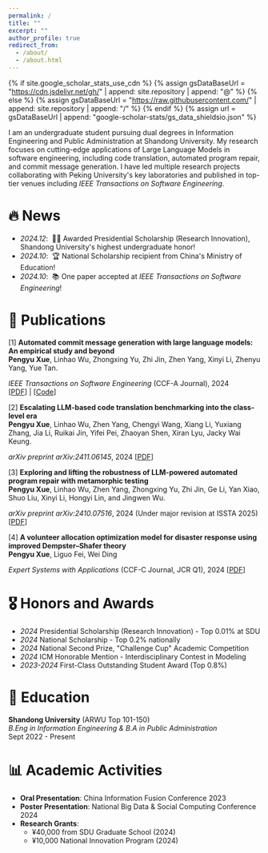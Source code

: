 ```yaml
---
permalink: /
title: ""
excerpt: ""
author_profile: true
redirect_from: 
  - /about/
  - /about.html
---
```


{% if site.google_scholar_stats_use_cdn %}
{% assign gsDataBaseUrl = "https://cdn.jsdelivr.net/gh/" | append: site.repository | append: "@" %}
{% else %}
{% assign gsDataBaseUrl = "https://raw.githubusercontent.com/" | append: site.repository | append: "/" %}
{% endif %}
{% assign url = gsDataBaseUrl | append: "google-scholar-stats/gs_data_shieldsio.json" %}

<span class='anchor' id='about-me'></span>

I am an undergraduate student pursuing dual degrees in Information Engineering and Public Administration at Shandong University. My research focuses on cutting-edge applications of Large Language Models in software engineering, including code translation, automated program repair, and commit message generation. I have led multiple research projects collaborating with Peking University's key laboratories and published in top-tier venues including *IEEE Transactions on Software Engineering*.
# 🔥 News
- *2024.12*: &nbsp;🎉🎉 Awarded Presidential Scholarship (Research Innovation), Shandong University's highest undergraduate honor!
- *2024.10*: &nbsp;🏆 National Scholarship recipient from China's Ministry of Education!
- *2024.10*: &nbsp;📚 One paper accepted at *IEEE Transactions on Software Engineering*!

# 📝 Publications 

[1] **Automated commit message generation with large language models: An empirical study and beyond**  
**Pengyu Xue**, Linhao Wu, Zhongxing Yu, Zhi Jin, Zhen Yang, Xinyi Li, Zhenyu Yang, Yue Tan.

*IEEE Transactions on Software Engineering* (CCF-A Journal), 2024  
[[PDF](https://ieeexplore.ieee.org/document/10713474)] | [[Code](https://github.com/Pengyu03/LLM-Commit-Message-Generation)]

[2] **Escalating LLM-based code translation benchmarking into the class-level era**  
**Pengyu Xue**, Linhao Wu, Zhen Yang, Chengyi Wang, Xiang Li, Yuxiang Zhang, Jia Li, Ruikai Jin, Yifei Pei, Zhaoyan Shen, Xiran Lyu, Jacky Wai Keung.

*arXiv preprint arXiv:2411.06145*, 2024  [[PDF](https://arxiv.org/pdf/2411.06145.pdf)]

[3] **Exploring and lifting the robustness of LLM-powered automated program repair with metamorphic testing**  
**Pengyu Xue**, Linhao Wu, Zhen Yang, Zhongxing Yu, Zhi Jin, Ge Li, Yan Xiao, Shuo Liu, Xinyi Li, Hongyi Lin, and Jingwen Wu.

*arXiv preprint arXiv:2410.07516*, 2024 (Under major revision at ISSTA 2025)  [[PDF](https://arxiv.org/pdf/2410.07516.pdf)]

[4] **A volunteer allocation optimization model for disaster response using improved Dempster–Shafer theory**  
**Pengyu Xue**, Liguo Fei, Wei Ding  

*Expert Systems with Applications* (CCF-C Journal, JCR Q1), 2024  [[PDF](https://www.sciencedirect.com/science/article/pii/S0957417423017876)]

# 🎖 Honors and Awards
- *2024* Presidential Scholarship (Research Innovation) - Top 0.01% at SDU
- *2024* National Scholarship - Top 0.2% nationally
- *2024* National Second Prize, "Challenge Cup" Academic Competition
- *2024* ICM Honorable Mention - Interdisciplinary Contest in Modeling
- *2023-2024* First-Class Outstanding Student Award (Top 0.8%)

# 📖 Education
**Shandong University** (ARWU Top 101-150)  
*B.Eng in Information Engineering & B.A in Public Administration*  
Sept 2022 - Present

# 📊 Academic Activities
- **Oral Presentation**: China Information Fusion Conference 2023
- **Poster Presentation**: National Big Data & Social Computing Conference 2024
- **Research Grants**: 
  - ¥40,000 from SDU Graduate School (2024)
  - ¥10,000 National Innovation Program (2024)
